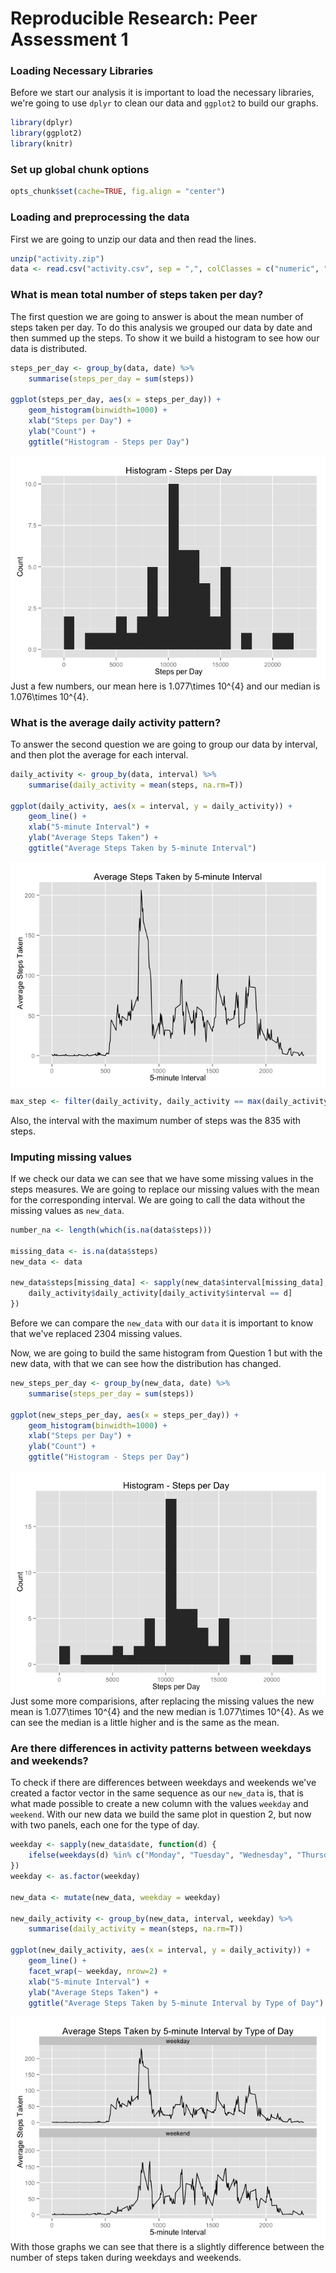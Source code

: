 # Reproducible Research: Peer Assessment 1

### Loading Necessary Libraries

Before we start our analysis it is important to load the necessary libraries, we're going to use `dplyr` to clean our data and `ggplot2` to build our graphs.


```r
library(dplyr)
library(ggplot2)
library(knitr)
```

### Set up global chunk options

```r
opts_chunk$set(cache=TRUE, fig.align = "center")
```

### Loading and preprocessing the data

First we are going to unzip our data and then read the lines.

```r
unzip("activity.zip")
data <- read.csv("activity.csv", sep = ",", colClasses = c("numeric", "Date", "numeric")) 
```

### What is mean total number of steps taken per day?

The first question we are going to answer is about the mean number of steps taken per day. To do this analysis we grouped our data by date and then summed up the steps. 
To show it we build a histogram to see how our data is distributed.


```r
steps_per_day <- group_by(data, date) %>%
    summarise(steps_per_day = sum(steps))

ggplot(steps_per_day, aes(x = steps_per_day)) + 
    geom_histogram(binwidth=1000) +
    xlab("Steps per Day") +
    ylab("Count") +
    ggtitle("Histogram - Steps per Day")
```

<img src="PA1_template_files/figure-html/unnamed-chunk-1-1.png" title="" alt="" style="display: block; margin: auto;" />
Just a few numbers, our mean here is 1.077\times 10^{4} and our median is 1.076\times 10^{4}.

### What is the average daily activity pattern?

To answer the second question we are going to group our data by interval, and then plot the average for each interval. 


```r
daily_activity <- group_by(data, interval) %>%
    summarise(daily_activity = mean(steps, na.rm=T))

ggplot(daily_activity, aes(x = interval, y = daily_activity)) +
    geom_line() +
    xlab("5-minute Interval") +
    ylab("Average Steps Taken") +
    ggtitle("Average Steps Taken by 5-minute Interval")
```

<img src="PA1_template_files/figure-html/unnamed-chunk-2-1.png" title="" alt="" style="display: block; margin: auto;" />

```r
max_step <- filter(daily_activity, daily_activity == max(daily_activity$daily_activity))
```
Also, the interval with the maximum number of steps was the 835 with  steps. 

### Imputing missing values

If we check our data we can see that we have some missing values in the steps measures. 
We are going to replace our missing values with the mean for the corresponding interval. 
We are going to call the data without the missing values as `new_data`.

```r
number_na <- length(which(is.na(data$steps)))

missing_data <- is.na(data$steps) 
new_data <- data

new_data$steps[missing_data] <- sapply(new_data$interval[missing_data], function(d){
    daily_activity$daily_activity[daily_activity$interval == d]
})
```

Before we can compare the `new_data` with our `data` it is important to know that we've replaced 2304 missing values.

Now, we are going to build the same histogram from Question 1 but with the new data, with that we can see how the distribution has changed.

```r
new_steps_per_day <- group_by(new_data, date) %>%
    summarise(steps_per_day = sum(steps))

ggplot(new_steps_per_day, aes(x = steps_per_day)) + 
    geom_histogram(binwidth=1000) +
    xlab("Steps per Day") +
    ylab("Count") +
    ggtitle("Histogram - Steps per Day")
```

<img src="PA1_template_files/figure-html/unnamed-chunk-4-1.png" title="" alt="" style="display: block; margin: auto;" />
Just some more comparisions, after replacing the missing values the new mean is 1.077\times 10^{4} and the new median is 1.077\times 10^{4}. As we can see the median is a little higher and is the same as the mean. 

### Are there differences in activity patterns between weekdays and weekends?

To check if there are differences between weekdays and weekends we've created a factor vector in the same sequence as our `new_data` is, that is what made possible to create a new column with the values `weekday` and `weekend`. 
With our new data we build the same plot in question 2, but now with two panels, each one for the type of day.

```r
weekday <- sapply(new_data$date, function(d) {
    ifelse(weekdays(d) %in% c("Monday", "Tuesday", "Wednesday", "Thursday", "Friday"), "weekday", "weekend")
})
weekday <- as.factor(weekday)

new_data <- mutate(new_data, weekday = weekday)

new_daily_activity <- group_by(new_data, interval, weekday) %>%
    summarise(daily_activity = mean(steps, na.rm=T))

ggplot(new_daily_activity, aes(x = interval, y = daily_activity)) +
    geom_line() +
    facet_wrap(~ weekday, nrow=2) +
    xlab("5-minute Interval") +
    ylab("Average Steps Taken") +
    ggtitle("Average Steps Taken by 5-minute Interval by Type of Day")
```

<img src="PA1_template_files/figure-html/unnamed-chunk-5-1.png" title="" alt="" style="display: block; margin: auto;" />
With those graphs we can see that there is a slightly difference between the number of steps taken during weekdays and weekends.

